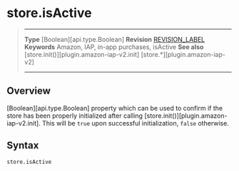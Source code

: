 # store.isActive

> --------------------- ------------------------------------------------------------------------------------------
> __Type__              [Boolean][api.type.Boolean]
> __Revision__          [REVISION_LABEL](REVISION_URL)
> __Keywords__          Amazon, IAP, in-app purchases, isActive
> __See also__			[store.init()][plugin.amazon-iap-v2.init]
>						[store.*][plugin.amazon-iap-v2]
> --------------------- ------------------------------------------------------------------------------------------


## Overview

[Boolean][api.type.Boolean] property which can be used to confirm if the store has been properly initialized after calling [store.init()][plugin.amazon-iap-v2.init]. This will be `true` upon successful initialization, `false` otherwise.


## Syntax

	store.isActive
